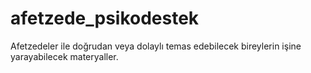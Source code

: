 # afetzede_psikodestek
Afetzedeler ile doğrudan veya dolaylı temas edebilecek bireylerin işine yarayabilecek materyaller.
